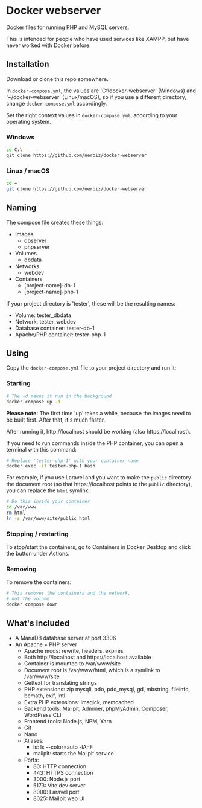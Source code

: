 # Docker webserver

Docker files for running PHP and MySQL servers.

This is intended for people who have used services like XAMPP, but have never worked with Docker before.

## Installation

Download or clone this repo somewhere.

In `docker-compose.yml`, the values are 'C:\docker-webserver' (Windows) and '~/docker-webserver' (Linux/macOS), so if you use a different directory, change `docker-compose.yml` accordingly.

Set the right context values in `docker-compose.yml`, according to your operating system.

### Windows

```sh
cd C:\
git clone https://github.com/nerbiz/docker-webserver
```

### Linux / macOS
```sh
cd ~
git clone https://github.com/nerbiz/docker-webserver
```

## Naming

The compose file creates these things:

* Images
    * dbserver
    * phpserver
* Volumes
    * dbdata
* Networks
    * webdev
* Containers
    * [project-name]-db-1
    * [project-name]-php-1

If your project directory is 'tester', these will be the resulting names:

* Volume: tester_dbdata
* Network: tester_webdev
* Database container: tester-db-1
* Apache/PHP container: tester-php-1

## Using

Copy the `docker-compose.yml` file to your project directory and run it:

### Starting

```sh
# The -d makes it run in the background
docker compose up -d
```

**Please note:** The first time 'up' takes a while, because the images need to be built first. After that, it's much faster.

After running it, http://localhost should be working (also https://localhost).

If you need to run commands inside the PHP container, you can open a terminal with this command:

```sh
# Replace 'tester-php-1' with your container name
docker exec -it tester-php-1 bash
```

For example, if you use Laravel and you want to make the `public` directory the document root (so that https://localhost points to the `public` directory), you can replace the `html` symlink:

```sh
# Do this inside your container
cd /var/www
rm html
ln -s /var/www/site/public html
```

### Stopping / restarting

To stop/start the containers, go to Containers in Docker Desktop and click the button under Actions.

### Removing

To remove the containers:

```sh
# This removes the containers and the network,
# not the volume
docker compose down
```

## What's included

* A MariaDB database server at port 3306
* An Apache + PHP server
    * Apache mods: rewrite, headers, expires
    * Both http://localhost and https://localhost available
    * Container is mounted to /var/www/site
    * Document root is /var/www/html, which is a symlink to /var/www/site
    * Gettext for translating strings
    * PHP extensions: zip mysqli, pdo, pdo_mysql, gd, mbstring, fileinfo, bcmath, exif, intl
    * Extra PHP extensions: imagick, memcached
    * Backend tools: Mailpit, Adminer, phpMyAdmin, Composer, WordPress CLI
    * Frontend tools: Node.js, NPM, Yarn
    * Git
    * Nano
    * Aliases:
        * ls: ls --color=auto -lAhF
        * mailpit: starts the Mailpit service
    * Ports:
        * 80: HTTP connection
        * 443: HTTPS connection
        * 3000: Node.js port
        * 5173: Vite dev server
        * 8000: Laravel port
        * 8025: Mailpit web UI
